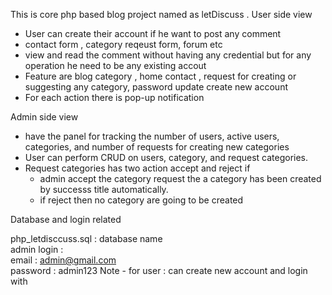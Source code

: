 This is core php based blog project named as letDiscuss .
User side view 
  - User can create their account if he want to post any comment
  - contact form , category reqeust form, forum etc
  - view and read the comment without having any credential but for any operation he need to be any existing accout
  - Feature are blog category , home contact , request for creating or suggesting any category, password update create new account
  - For each action there is pop-up notification

Admin side view
  - have the panel for tracking the number of users, active users, categories, and number of requests for creating new categories
  - User can perform CRUD on users, category, and request categories.
  - Request categories has two action accept and reject if
      -  admin accept the category request the a category has been created by successs title automatically.
      -  if reject then no category are going to be created


Database and login related

  php_letdisccuss.sql : database name  
  admin login :  
          email : admin@gmail.com  
          password : admin123 
  Note - for user : can create new account and login with 

